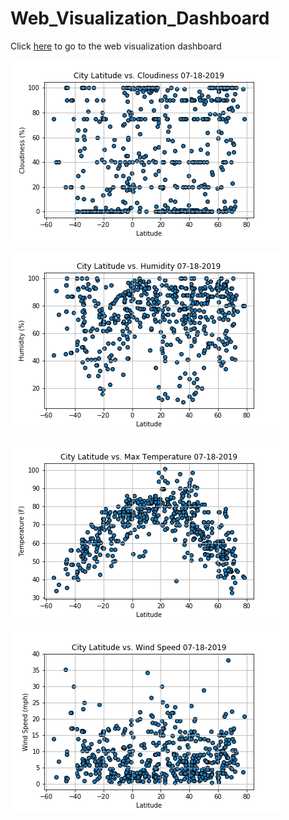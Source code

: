 # Web_Visualization_Dashboard
Click [here](https://ovinueza.github.io/Web_Visualization_Dashboard/) to go to the web visualization dashboard


![ClodinessVLat](https://github.com/ovinueza/Web_Visualization_Dashboard/blob/master/WebImages/CityLatitude_vs_Cloudiness.png)

![HumidityVLat](https://github.com/ovinueza/Web_Visualization_Dashboard/blob/master/WebImages/CityLatitude_vs_Humidity.png)

![MaxTemperature](https://github.com/ovinueza/Web_Visualization_Dashboard/blob/master/WebImages/CityLatitude_vs_MaxTemp.png)

![WindSpeed](https://github.com/ovinueza/Web_Visualization_Dashboard/blob/master/WebImages/CityLatitude_vs_WindSpeed.png)



